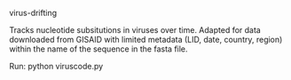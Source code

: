 virus-drifting 

Tracks nucleotide subsitutions in viruses over time. Adapted for data downloaded from GISAID with limited metadata (LID, date, country, region) within the name of the sequence in the fasta file. 

Run: python viruscode.py 